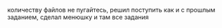 количеству файлов не пугайтесь, решил поступить как и с прошлым заданием,
сделал менюшку и там все задания

